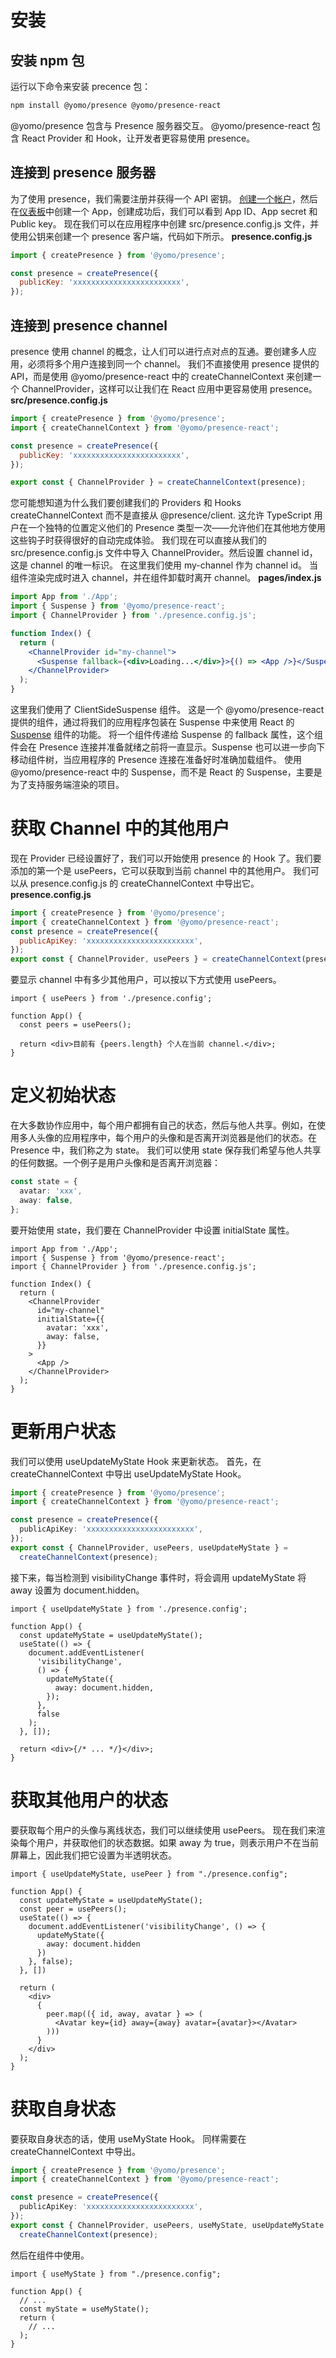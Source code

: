 # 安装

## 安装 npm 包

运行以下命令来安装 precence 包：

```bash
npm install @yomo/presence @yomo/presence-react
```

@yomo/presence 包含与 Presence 服务器交互。
@yomo/presence-react 包含 React Provider 和 Hook，让开发者更容易使用 presence。

## 连接到 presence 服务器

为了使用 presence，我们需要注册并获得一个 API 密钥。 [创建一个帐户](https://presencejs.yomo.run/)，然后在[仪表板](https://presencejs.yomo.run/console)中创建一个 App，创建成功后，我们可以看到 App ID、App secret 和 Public key。
现在我们可以在应用程序中创建 src/presence.config.js 文件，并使用公钥来创建一个 presence 客户端，代码如下所示。
**presence.config.js**

```javascript
import { createPresence } from '@yomo/presence';

const presence = createPresence({
  publicKey: 'xxxxxxxxxxxxxxxxxxxxxxxx',
});
```

## 连接到 presence channel

presence 使用 channel 的概念，让人们可以进行点对点的互通。要创建多人应用，必须将多个用户连接到同一个 channel。
我们不直接使用 presence 提供的 API，而是使用 @yomo/presence-react 中的 createChannelContext 来创建一个 ChannelProvider，这样可以让我们在 React 应用中更容易使用 presence。
**src/presence.config.js**

```javascript
import { createPresence } from '@yomo/presence';
import { createChannelContext } from '@yomo/presence-react';

const presence = createPresence({
  publicKey: 'xxxxxxxxxxxxxxxxxxxxxxxx',
});

export const { ChannelProvider } = createChannelContext(presence);
```

您可能想知道为什么我们要创建我们的 Providers 和 Hooks createChannelContext 而不是直接从 @presence/client. 这允许 TypeScript 用户在一个独特的位置定义他们的 Presence 类型一次——允许他们在其他地方使用这些钩子时获得很好的自动完成体验。
我们现在可以直接从我们的 src/presence.config.js 文件中导入 ChannelProvider。然后设置 channel id，这是 channel 的唯一标识。
在这里我们使用 my-channel 作为 channel id。
当组件渲染完成时进入 channel，并在组件卸载时离开 channel。
**pages/index.js**

```jsx
import App from './App';
import { Suspense } from '@yomo/presence-react';
import { ChannelProvider } from './presence.config.js';

function Index() {
  return (
    <ChannelProvider id="my-channel">
      <Suspense fallback={<div>Loading...</div>}>{() => <App />}</Suspense>
    </ChannelProvider>
  );
}
```

这里我们使用了 ClientSideSuspense 组件。
这是一个 @yomo/presence-react 提供的组件，通过将我们的应用程序包装在 Suspense 中来使用 React 的 [Suspense](https://reactjs.org/docs/react-api.html#suspense) 组件的功能。
将一个组件传递给 Suspense 的 fallback 属性，这个组件会在 Presence 连接并准备就绪之前将一直显示。Suspense 也可以进一步向下移动组件树，当应用程序的 Presence 连接在准备好时准确加载组件。
使用 @yomo/presence-react 中的 Suspense，而不是 React 的 Suspense，主要是为了支持服务端渲染的项目。

# 获取 Channel 中的其他用户

现在 Provider 已经设置好了，我们可以开始使用 presence 的 Hook 了。我们要添加的第一个是 usePeers，它可以获取到当前 channel 中的其他用户。
我们可以从 presence.config.js 的 createChannelContext 中导出它。
**presence.config.js**

```javascript
import { createPresence } from '@yomo/presence';
import { createChannelContext } from '@yomo/presence-react';
const presence = createPresence({
  publicApiKey: 'xxxxxxxxxxxxxxxxxxxxxxxx',
});
export const { ChannelProvider, usePeers } = createChannelContext(presence);
```

要显示 channel 中有多少其他用户，可以按以下方式使用 usePeers。

```tsx
import { usePeers } from './presence.config';

function App() {
  const peers = usePeers();

  return <div>目前有 {peers.length} 个人在当前 channel.</div>;
}
```

# 定义初始状态

在大多数协作应用中，每个用户都拥有自己的状态，然后与他人共享。例如，在使用多人头像的应用程序中，每个用户的头像和是否离开浏览器是他们的状态。在 Presence 中，我们称之为 state。
我们可以使用 state 保存我们希望与他人共享的任何数据。一个例子是用户头像和是否离开浏览器：

```typescript
const state = {
  avatar: 'xxx',
  away: false,
};
```

要开始使用 state，我们要在 ChannelProvider 中设置 initialState 属性。

```tsx
import App from './App';
import { Suspense } from '@yomo/presence-react';
import { ChannelProvider } from './presence.config.js';

function Index() {
  return (
    <ChannelProvider
      id="my-channel"
      initialState={{
        avatar: 'xxx',
        away: false,
      }}
    >
      <App />
    </ChannelProvider>
  );
}
```

# 更新用户状态

我们可以使用 useUpdateMyState Hook 来更新状态。
首先，在 createChannelContext 中导出 useUpdateMyState Hook。

```typescript
import { createPresence } from '@yomo/presence';
import { createChannelContext } from '@yomo/presence-react';

const presence = createPresence({
  publicApiKey: 'xxxxxxxxxxxxxxxxxxxxxxxx',
});
export const { ChannelProvider, usePeers, useUpdateMyState } =
  createChannelContext(presence);
```

接下来，每当检测到 visibilityChange 事件时，将会调用 updateMyState 将 away 设置为 document.hidden。

```tsx
import { useUpdateMyState } from './presence.config';

function App() {
  const updateMyState = useUpdateMyState();
  useState(() => {
    document.addEventListener(
      'visibilityChange',
      () => {
        updateMyState({
          away: document.hidden,
        });
      },
      false
    );
  }, []);

  return <div>{/* ... */}</div>;
}
```

# 获取其他用户的状态

要获取每个用户的头像与离线状态，我们可以继续使用 usePeers。
现在我们来渲染每个用户，并获取他们的状态数据。如果 away 为 true，则表示用户不在当前屏幕上，因此我们把它设置为半透明状态。

```tsx
import { useUpdateMyState, usePeer } from "./presence.config";

function App() {
  const updateMyState = useUpdateMyState();
  const peer = usePeers();
  useState(() => {
    document.addEventListener('visibilityChange', () => {
      updateMyState({
        away: document.hidden
      })
    }, false);
  }, [])

  return (
    <div>
      {
        peer.map(({ id, away, avatar } => (
          <Avatar key={id} away={away} avatar={avatar}></Avatar>
        )))
      }
    </div>
  );
}
```

# 获取自身状态

要获取自身状态的话，使用 useMyState Hook。
同样需要在 createChannelContext 中导出。

```typescript
import { createPresence } from '@yomo/presence';
import { createChannelContext } from '@yomo/presence-react';

const presence = createPresence({
  publicApiKey: 'xxxxxxxxxxxxxxxxxxxxxxxx',
});
export const { ChannelProvider, usePeers, useMyState, useUpdateMyState } =
  createChannelContext(presence);
```

然后在组件中使用。

```tsx
import { useMyState } from "./presence.config";

function App() {
  // ...
  const myState = useMyState();
  return (
    // ...
  );
}
```
